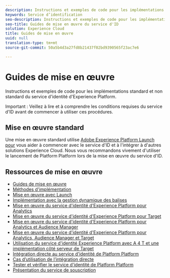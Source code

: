 ```yaml
---
description: Instructions et exemples de code pour les implémentations standard et non standard du service d'identité d'Experience Platform.
keywords: Service d’identification
seo-description: Instructions et exemples de code pour les implémentations standard et non standard du service d'identité d'Experience Platform.
seo-title: Guides de mise en œuvre du service d'ID
solution: Experience Cloud
title: Guides de mise en œuvre
uuid: null
translation-type: tm+mt
source-git-commit: 50a5b4d3a27fd8b21437f02bd9390565f23ac7e6

---
```



# Guides de mise en œuvre

Instructions et exemples de code pour les implémentations standard et non standard du service d&#39;identité d&#39;Experience Platform.

Important : Veillez à lire et à comprendre les conditions requises du service d&#39;ID avant de commencer à utiliser ces procédures.

## Mise en œuvre standard

Une mise en œuvre standard utilise [Adobe Experience Platform Launch pour](https://docs.adobelaunch.com/) vous aider à commencer avec le service d&#39;ID et à l&#39;intégrer à d&#39;autres solutions Experience Cloud. Nous vous recommandons vivement d&#39;utiliser le lancement de Platform Platform lors de la mise en œuvre du service d&#39;ID.

## Ressources de mise en œuvre

* [Guides de mise en œuvre](implementation-guides.md)
* [Méthodes d&#39;implémentation](implementation-methods.md)
* [Mise en œuvre avec Launch](ecid-implement-with-launch.md)
* [Implémentation avec la gestion dynamique des balises](standard.md)
* [Mise en œuvre du service d&#39;identité d&#39;Experience Platform pour Analytics](setup-analytics.md)
* [Mise en œuvre du service d&#39;identité d&#39;Experience Platform pour Target](setup-target.md)
* [Mise en œuvre du service d&#39;identité d&#39;Experience Platform pour Analytics et Audience Manager](setup-aam-analytics.md)
* [Mise en œuvre du service d&#39;identité d&#39;Experience Platform pour Analytics, Audience Manager et Target](setup-aam-analytics-target.md)
* [Utilisation du service d&#39;identité Experience Platform avec A 4 T et une implémentation côté serveur de Target](ecid-a4t-target.md)
* [Intégration directe au service d&#39;identité de Platform Platform](direct-integration.md)
* [Cas d’utilisation de l’intégration directe](direct-integration-examples.md)
* [Tester et vérifier le service d&#39;identité de Platform Platform](test-verify.md)
* [Présentation du service de souscription](opt-in-service/optin-overview.md)
